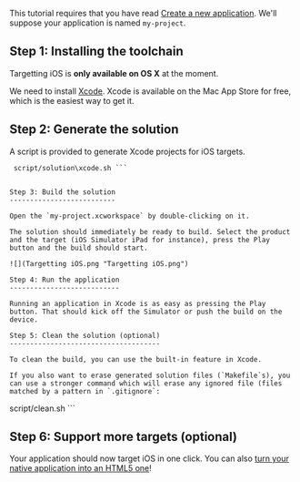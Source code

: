 This tutorial requires that you have read [Create a new application](doc/Create_a_new_application.md). We'll suppose your application is named `my-project`.

Step 1: Installing the toolchain
--------------------------------

Targetting iOS is **only available on OS X** at the moment.

We need to install [Xcode](https://developer.apple.com/xcode/). Xcode is available on the Mac App Store for free, which is the easiest way to get it.

Step 2: Generate the solution
-----------------------------

A script is provided to generate Xcode projects for iOS targets.

```
 script/solution\xcode.sh ```


Step 3: Build the solution
--------------------------

Open the `my-project.xcworkspace` by double-clicking on it.

The solution should immediately be ready to build. Select the product and the target (iOS Simulator iPad for instance), press the Play button and the build should start.

![](Targetting iOS.png "Targetting iOS.png")

Step 4: Run the application
---------------------------

Running an application in Xcode is as easy as pressing the Play button. That should kick off the Simulator or push the build on the device.

Step 5: Clean the solution (optional)
-------------------------------------

To clean the build, you can use the built-in feature in Xcode.

If you also want to erase generated solution files (`Makefile`s), you can use a stronger command which will erase any ignored file (files matched by a pattern in `.gitignore`:

```
 script/clean.sh ```


Step 6: Support more targets (optional)
---------------------------------------

Your application should now target iOS in one click. You can also [turn your native application into an HTML5 one](doc/Targeting_HTML5.md)!

